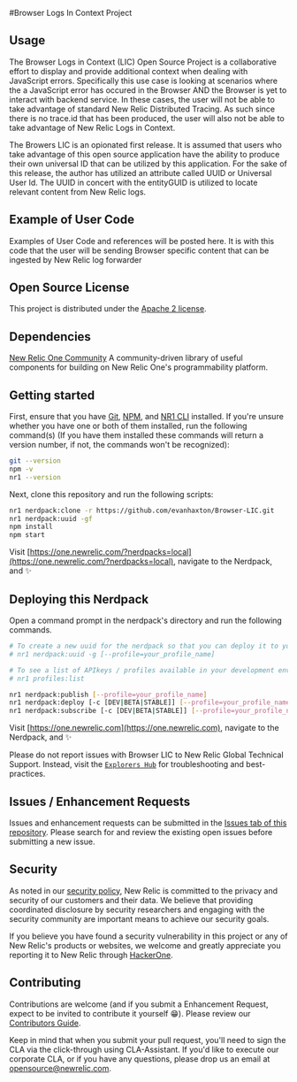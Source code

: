 #Browser Logs In Context Project


## Usage

The Browser Logs in Context (LIC) Open Source Project is a collaborative effort to display and provide additional context when dealing with JavaScript errors.
Specifically this use case is looking at scenarios where the a JavaScript error has occured in the Browser AND the Browser is yet to interact with backend 
service.  In these cases, the user will not be able to take advantage of standard New Relic Distributed Tracing.  As such since there is no trace.id that
has been produced, the user will also not be able to take advantage of New Relic Logs in Context.

The Browers LIC is an opionated first release.  It is assumed that users who take advantage of this open source application have the ability to produce their own universal ID that can be utilized by this application.  For the sake of this release, the author has utilized an attribute called UUID or Universal User Id.
The UUID in concert with the entityGUID is utilized to locate relevant content from New Relic logs.

## Example of User Code

Examples of User Code and references will be posted here.  It is with this code that the user will be sending Browser specific content that can be ingested by New Relic log forwarder

## Open Source License

This project is distributed under the [Apache 2 license](LICENSE).

## Dependencies

[New Relic One Community](https://github.com/newrelic/nr1-community) A community-driven library of useful components for building on New Relic One's programmability platform.

## Getting started

First, ensure that you have [Git](https://git-scm.com/book/en/v2/Getting-Started-Installing-Git), [NPM](https://www.npmjs.com/get-npm), and [NR1 CLI](https://developer.newrelic.com/build-apps/ab-test/install-nr1) installed. If you're unsure whether you have one or both of them installed, run the following command(s) (If you have them installed these commands will return a version number, if not, the commands won't be recognized):

```bash
git --version
npm -v
nr1 --version
```

Next, clone this repository and run the following scripts:

```bash
nr1 nerdpack:clone -r https://github.com/evanhaxton/Browser-LIC.git
nr1 nerdpack:uuid -gf
npm install
npm start
```

Visit [https://one.newrelic.com/?nerdpacks=local](https://one.newrelic.com/?nerdpacks=local), navigate to the Nerdpack, and :sparkles:

## Deploying this Nerdpack

Open a command prompt in the nerdpack's directory and run the following commands.

```bash
# To create a new uuid for the nerdpack so that you can deploy it to your account:
# nr1 nerdpack:uuid -g [--profile=your_profile_name]

# To see a list of APIkeys / profiles available in your development environment:
# nr1 profiles:list

nr1 nerdpack:publish [--profile=your_profile_name]
nr1 nerdpack:deploy [-c [DEV|BETA|STABLE]] [--profile=your_profile_name]
nr1 nerdpack:subscribe [-c [DEV|BETA|STABLE]] [--profile=your_profile_name]
```

Visit [https://one.newrelic.com](https://one.newrelic.com), navigate to the Nerdpack, and :sparkles:

Please do not report issues with Browser LIC to New Relic Global Technical Support. Instead, visit the [`Explorers Hub`](https://discuss.newrelic.com/c/build-on-new-relic) for troubleshooting and best-practices.

## Issues / Enhancement Requests

Issues and enhancement requests can be submitted in the [Issues tab of this repository](../../issues). Please search for and review the existing open issues before submitting a new issue.

## Security

As noted in our [security policy](https://github.com/newrelic/nr1-status-pages/security/policy), New Relic is committed to the privacy and security of our customers and their data. We believe that providing coordinated disclosure by security researchers and engaging with the security community are important means to achieve our security goals.

If you believe you have found a security vulnerability in this project or any of New Relic's products or websites, we welcome and greatly appreciate you reporting it to New Relic through [HackerOne](https://hackerone.com/newrelic).

## Contributing

Contributions are welcome (and if you submit a Enhancement Request, expect to be invited to contribute it yourself :grin:). Please review our [Contributors Guide](CONTRIBUTING.md).

Keep in mind that when you submit your pull request, you'll need to sign the CLA via the click-through using CLA-Assistant. If you'd like to execute our corporate CLA, or if you have any questions, please drop us an email at opensource@newrelic.com.
